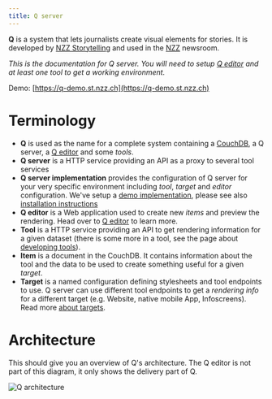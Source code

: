 ```yaml
---
title: Q server
---
```

__Q__ is a system that lets journalists create visual elements for stories. It is developed by [NZZ Storytelling](https://www.nzz.ch/storytelling) and used in the [NZZ](https://www.nzz.ch) newsroom.

_This is the documentation for Q server. You will need to setup [Q editor](https://nzzdev.github.io/Q-editor) and at least one tool to get a working environment._

Demo: [https://q-demo.st.nzz.ch](https://q-demo.st.nzz.ch)

# Terminology
- __Q__ is used as the name for a complete system containing a [CouchDB](https://couchdb.apache.org/), a Q server, a [Q editor](https://nzzdev.github.io/Q-editor) and some _tools_.
- __Q server__ is a HTTP service providing an API as a proxy to several tool services
- __Q server implementation__ provides the configuration of Q server for your very specific environment including _tool_, _target_ and _editor_ configuration. We've setup a [demo implementation](https://github.com/nzzdev/Q-server-demo), please see also [installation instructions](install.html)
- __Q editor__ is a Web application used to create new _items_ and preview the rendering. Head over to [Q editor](https://github.com/nzzdev/Q-editor) to learn more.
- __Tool__ is a HTTP service providing an API to get rendering information for a given dataset (there is some more in a tool, see the page about [developing tools](developing-tools.html)).
- __Item__ is a document in the CouchDB. It contains information about the tool and the data to be used to create something useful for a given _target_.
- __Target__ is a named configuration defining stylesheets and tool endpoints to use. Q server can use different tool endpoints to get a _rendering info_ for a different target (e.g. Website, native mobile App, Infoscreens). Read more [about targets](about-targets.html).

# Architecture
This should give you an overview of Q's architecture. The Q editor is not part of this diagram, it only shows the delivery part of Q.

![Q architecture](/images/Q-server.png)
